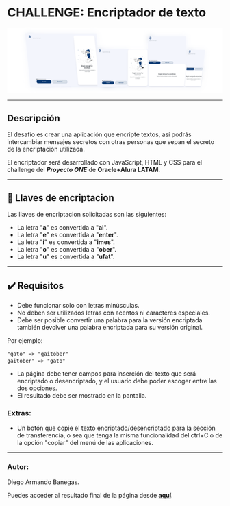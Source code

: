 # CHALLENGE: Encriptador de texto

<div style="text-align:center;"><img src="img/vistaprevia.png" style="width:800px;"></div>

---

## Descripción

El desafío es crear una aplicación que encripte textos, así podrás intercambiar mensajes secretos con otras personas que sepan el secreto de la encriptación utilizada.

El encriptador será desarrollado con JavaScript, HTML y CSS para el challenge del **_Proyecto ONE_** de **Oracle+Alura LATAM**.

---

## 🔑 Llaves de encriptacion

Las llaves de encriptacion solicitadas son las siguientes:

- La letra "**a**" es convertida a "**ai**".
- La letra "**e**" es convertida a "**enter**".
- La letra "**i**" es convertida a "**imes**".
- La letra "**o**" es convertida a "**ober**".
- La letra "**u**" es convertida a "**ufat**".

---

## ✔️ Requisitos

- Debe funcionar solo con letras minúsculas.
- No deben ser utilizados letras con acentos ni caracteres especiales.
- Debe ser posible convertir una palabra para la versión encriptada también devolver una palabra encriptada para su versión original.

Por ejemplo:
```
"gato" => "gaitober"
gaitober" => "gato"
```

- La página debe tener campos para inserción del texto que será encriptado o desencriptado, y el usuario debe poder escoger entre las dos opciones.
- El resultado debe ser mostrado en la pantalla.

### Extras:

- Un botón que copie el texto encriptado/desencriptado para la sección de transferencia, o sea que tenga la misma funcionalidad del ctrl+C o de la opción "copiar" del menú de las aplicaciones.

---

### Autor:
Diego Armando Banegas.

Puedes acceder al resultado final de la página desde <a href="https://diegoabanegas.github.io/portfolio/">**aquí**</b></a>.
